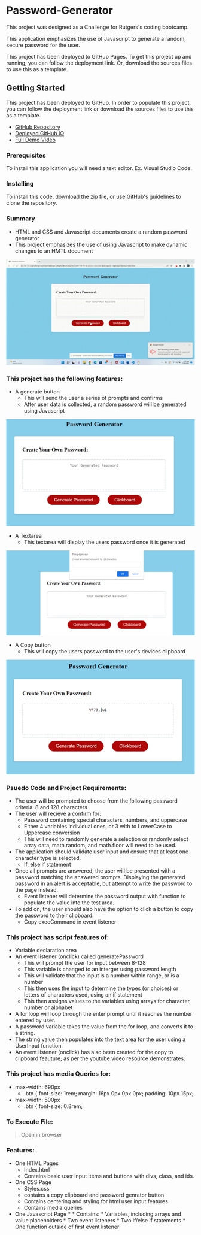 # Password-Generator

This project was designed as a Challenge for Rutgers's coding bootcamp. 

This application emphasizes the use of Javascript to generate a random, secure password for the user. 

This project has been deployed to GitHub Pages. To get this project up and running, you can follow the deployment link. Or, download the sources files to use this as a template.

## Getting Started

This project has been deployed to GitHub. In order to populate this project, you can follow the deployment link or download the sources files to use this as a template.

* [GitHub Repository]()
* [Deployed GitHub IO]()
* [Full Demo Video](https://drive.google.com/file/d/1ttBRZnqHv4Nu8h-9cnvnOclxjHKyko8c/view)


### Prerequisites

To install this application you will need a text editor. Ex. Visual Studio Code. 

### Installing

To install this code, download the zip file, or use GitHub's guidelines to clone the repository. 

### Summary
* HTML and CSS and Javascript documents create a random password generator 
* This project emphasizes the use of using Javascript to make dynamic changes to an HMTL document

![Password-Generator Demo](Assets/Challenge3.gif)

### This project has the following features: 
* A generate button
    * This will send the user a series of prompts and confirms
    * After user data is collected, a random password will be generated using Javascript

![Screenshot-1](Assets/Screenshot-1.png)

* A Textarea
    * This textarea will display the users password once it is generated

![Screenshot-2](Assets/Screenshot-2.png)

* A Copy button 
    * This will copy the users password to the user's devices clipboard

![Screenshot-3](Assets/Screenshot-3.png)

### Psuedo Code and Project Requirements: 
* The user will be prompted to choose from the following password criteria: 8 and 128 characters
* The user will recieve a confirm for: 
    * Password containing special characters, numbers, and uppercase
    * Either 4 variables individual ones, or 3 with to LowerCase to Uppercase conversion
    * This will need to randomly generate a selection or randomly select array data, math.random, and math.floor will need to be used.     
* The application should validate user input and ensure that at least one character type is selected.
    * If, else if statement 
* Once all prompts are answered, the user will be presented with a password matching the answered prompts. Displaying the generated password in an alert is acceptable, but attempt to write the password to the page instead.
    * Event listener will determine the password output with function to populate the value into the test area.
* To add on, the user should also have the option to click a button to copy the password to their clipboard.
    * Copy execCommand in event listener

### This project has script features of:
* Variable declaration area 
* An event listener (onclick) called generatePassword
    * This will prompt the user for input between 8-128
    * This variable is changed to an interger using password.length
    * This will validate that the input is a number within range, or is a number
    * This then uses the input to determine the types (or choices) or letters of characters used, using an if statement
    * This then assigns values to the variables using arrays for character, number or alphabet
* A for loop will loop through the enter prompt until it reaches the number entered by user. 
* A password variable takes the value from the for loop, and converts it to a string. 
* The string value then populates into the text area for the user using a UserInput function.
* An event listener (onclick) has also been created for the copy to clipboard feauture; as per the youtube video resource demonstrates. 

### This project has media Queries for:
* max-width: 690px 
    * .btn {
    font-size: 1rem;
    margin: 16px 0px 0px 0px;
    padding: 10px 15px;
* max-width: 500px
    * .btn {
    font-size: 0.8rem;


### To Execute File:
> Open in browser

### Features: 
* One HTML Pages
    * Index.html 
     * Contains basic user input items and buttons with divs, class, and ids.
* One CSS Page
    * Styles.css
     * contains a copy clipboard and password genrator button   
     * Contains centering and styling for html user input features
     * Contains media queries
* One Javascript Page
    *
      * Contains: 
      * Variables, including arrays and value placeholders
      * Two event listeners
      * Two if/else if statements
      * One function outside of first event listener











